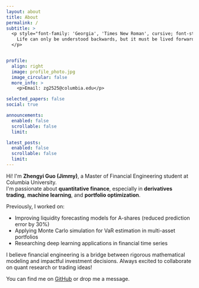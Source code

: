 ```yaml
---
layout: about
title: About
permalink: /
subtitle: >
  <p style="font-family: 'Georgia', 'Times New Roman', cursive; font-style: italic;">
    Life can only be understood backwards, but it must be lived forwards.
  </p>


profile:
  align: right
  image: profile_photo.jpg
  image_circular: false
  more_info: >
    <p>Email: zg2525@columbia.edu</p>

selected_papers: false
social: true

announcements:
  enabled: false
  scrollable: false
  limit:

latest_posts:
  enabled: false
  scrollable: false
  limit:
---
```


Hi! I'm **Zhengyi Guo (Jimmy)**, a Master of Financial Engineering student at Columbia University.  
I'm passionate about **quantitative finance**, especially in **derivatives trading**, **machine learning**, and **portfolio optimization**.

Previously, I worked on:
- Improving liquidity forecasting models for A-shares (reduced prediction error by 30%)
- Applying Monte Carlo simulation for VaR estimation in multi-asset portfolios
- Researching deep learning applications in financial time series

I believe financial engineering is a bridge between rigorous mathematical modeling and impactful investment decisions. Always excited to collaborate on quant research or trading ideas!

You can find me on [GitHub](https://github.com/JimmyNotZhengyi) or drop me a message.

<!-- Add more details below if needed -->

